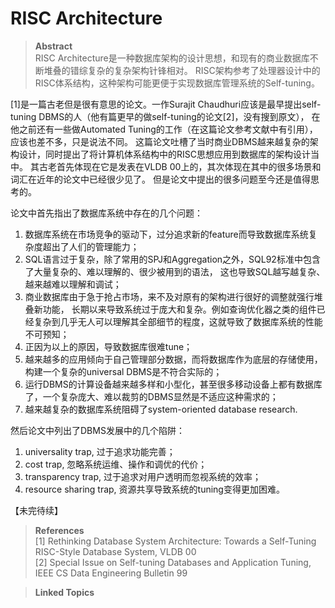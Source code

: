 # RISC Architecture

> **Abstract**\
> RISC Architecture是一种数据库架构的设计思想，和现有的商业数据库不断堆叠的错综复杂的复杂架构针锋相对。
> RISC架构参考了处理器设计中的RISC体系结构，这种架构可能更便于实现数据库管理系统的Self-tuning。


[1]是一篇古老但是很有意思的论文。一作Surajit Chaudhuri应该是最早提出self-tuning DBMS的人（他有篇更早的做self-tuning的论文[2]，没有搜到原文），
在他之前还有一些做Automated Tuning的工作（在这篇论文参考文献中有引用），应该也差不多，只是说法不同。
这篇论文吐槽了当时商业DBMS越来越复杂的架构设计，同时提出了将计算机体系结构中的RISC思想应用到数据库的架构设计当中。
其古老首先体现在它是发表在VLDB 00上的，其次体现在其中的很多场景和词汇在近年的论文中已经很少见了。
但是论文中提出的很多问题至今还是值得思考的。

论文中首先指出了数据库系统中存在的几个问题：
1. 数据库系统在市场竞争的驱动下，过分追求新的feature而导致数据库系统复杂度超出了人们的管理能力；
2. SQL语言过于复杂，除了常用的SPJ和Aggregation之外，SQL92标准中包含了大量复杂的、难以理解的、很少被用到的语法，
这也导致SQL越写越复杂、越来越难以理解和调试；
3. 商业数据库由于急于抢占市场，来不及对原有的架构进行很好的调整就强行堆叠新功能，
长期以来导致系统过于庞大和复杂。例如查询优化器之类的组件已经复杂到几乎无人可以理解其全部细节的程度，这就导致了数据库系统的性能不可预知；
4. 正因为以上的原因，导致数据库很难tune；
5. 越来越多的应用倾向于自己管理部分数据，而将数据库作为底层的存储使用，构建一个复杂的universal DBMS是不符合实际的；
6. 运行DBMS的计算设备越来越多样和小型化，甚至很多移动设备上都有数据库了，一个复杂庞大、难以裁剪的DBMS显然是不适应这种需求的；
7. 越来越复杂的数据库系统阻碍了system-oriented database research.

然后论文中列出了DBMS发展中的几个陷阱：
1. universality trap, 过于追求功能完善；
2. cost trap, 忽略系统运维、操作和调优的代价；
3. transparency trap, 过于追求对用户透明而忽视系统的效率；
4. resource sharing trap, 资源共享导致系统的tuning变得更加困难。

【未完待续】



> **References**\
> [1] Rethinking Database System Architecture: Towards a Self-Tuning RISC-Style Database System, VLDB 00\
> [2] Special Issue on Self-tuning Databases and Application Tuning, IEEE CS Data Engineering Bulletin 99

> **Linked Topics**
